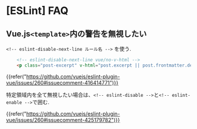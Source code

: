 # [ESLint] FAQ


Vue.js`<template>`内の警告を無視したい
--------------------------------------

`<!-- eslint-disable-next-line ルール名 -->` を使う.

```html
    <!-- eslint-disable-next-line vue/no-v-html -->
    <p class="post-excerpt" v-html="post.excerpt || post.frontmatter.description || '' " />
```

{{refer("https://github.com/vuejs/eslint-plugin-vue/issues/260#issuecomment-416414771")}}

特定領域内を全て無視したい場合は、`<!-- eslint-disable -->`と`<!-- eslint-enable -->`で囲む.

{{refer("https://github.com/vuejs/eslint-plugin-vue/issues/260#issuecomment-425179782")}}

